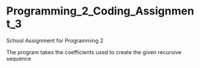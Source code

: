# Programming_2_Coding_Assignment_3
School Assignment for Programming 2

The program takes the coefficients used to create the given recursive sequence
